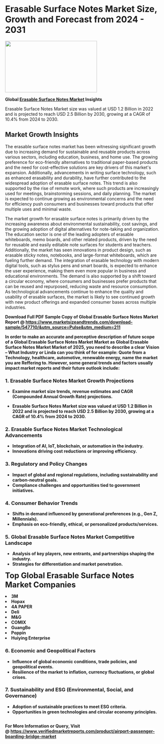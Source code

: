 <H1>Erasable Surface Notes Market Size, Growth and Forecast from 2024 - 2031</H1><img class="aligncenter size-medium wp-image-584254" src="https://thirdeyenews.in/wp-content/uploads/2024/09/Global-Market-Research-300x168.jpeg" alt="" width="300" height="168" /><p><strong>Global&nbsp;<a href="https://www.marketsizeandtrends.com/download-sample/547710/&amp;utm_source=Pulse&amp;utm_medium=211">Erasable Surface Notes Market</a> Insights</strong></p><p>Erasable Surface Notes Market size was valued at USD 1.2 Billion in 2022 and is projected to reach USD 2.5 Billion by 2030, growing at a CAGR of 10.4% from 2024 to 2030.</p><p><h2>Market Growth Insights</h2> <p>The erasable surface notes market has been witnessing significant growth due to increasing demand for sustainable and reusable products across various sectors, including education, business, and home use. The growing preference for eco-friendly alternatives to traditional paper-based products and the need for cost-effective solutions are key drivers of this market's expansion. Additionally, advancements in writing surface technology, such as enhanced erasability and durability, have further contributed to the widespread adoption of erasable surface notes. This trend is also supported by the rise of remote work, where such products are increasingly used for meetings, brainstorming sessions, and daily planning. The market is expected to continue growing as environmental concerns and the need for efficiency push consumers and businesses toward products that offer multiple uses and minimal waste.</p> <p><strong></strong></p> <p>The market growth for erasable surface notes is primarily driven by the increasing awareness about environmental sustainability, cost savings, and the growing adoption of digital alternatives for note-taking and organization. The education sector is one of the leading adopters of erasable whiteboards, memo boards, and other related products, driven by the need for reusable and easily editable note surfaces for students and teachers. Additionally, the market has seen innovations in product design, such as erasable sticky notes, notebooks, and large-format whiteboards, which are fueling further demand. The integration of erasable technology with modern digital tools, such as stylus pens and smart boards, is expected to enhance the user experience, making them even more popular in business and educational environments. The demand is also supported by a shift toward a circular economy, where consumers and businesses prefer products that can be reused and repurposed, reducing waste and resource consumption. As technological advancements continue to enhance the quality and usability of erasable surfaces, the market is likely to see continued growth with new product offerings and expanded consumer bases across multiple industries. <p><strong></p><p><span class=""><strong>Download Full PDF Sample Copy of Global Erasable Surface Notes Market Report</strong> @ <a href="https://www.marketsizeandtrends.com/download-sample/547710/&amp;utm_source=Pulse&amp;utm_medium=211" target="_blank">https://www.marketsizeandtrends.com/download-sample/547710/&amp;utm_source=Pulse&amp;utm_medium=211</a></span></p><p>In order to make an accurate and perceptive description of future scope of a Global&nbsp;Erasable Surface Notes Market Market as Global&nbsp;Erasable Surface Notes Market Market of 2025, you need to describe a clear Vision &ndash; What Industry or Linda can you think of for example: Quote from a Technology, healthcare, automotive, renewable energy, name the market you are Reffering to. However, some general trends and factors usually impact market reports and their future outlook include:</p><h3>1.&nbsp;<strong>Erasable Surface Notes Market Growth Projections</strong></h3><ul><li>Examine market size trends, revenue estimates and CAGR (Compounded Annual Growth Rate) projections.</li><li><p>Erasable Surface Notes Market size was valued at USD 1.2 Billion in 2022 and is projected to reach USD 2.5 Billion by 2030, growing at a CAGR of 10.4% from 2024 to 2030.</p></li></ul><h3>2.&nbsp;<strong>Erasable Surface Notes Market Technological Advancements</strong></h3><ul><li>Integration of AI, IoT, blockchain, or automation in the industry.</li><li>Innovations driving cost reductions or improving efficiency.</li></ul><h3>3.&nbsp;<strong>Regulatory and Policy Changes</strong></h3><ul><li>Impact of global and regional regulations, including sustainability and carbon-neutral goals.</li><li>Compliance challenges and opportunities tied to government initiatives.</li></ul><h3>4.&nbsp;<strong>Consumer Behavior Trends</strong></h3><ul><li>Shifts in demand influenced by generational preferences (e.g., Gen Z, Millennials).</li><li>Emphasis on eco-friendly, ethical, or personalized products/services.</li></ul><h3>5.&nbsp;<strong>Global Erasable Surface Notes Market Competitive Landscape</strong></h3><ul><li>Analysis of key players, new entrants, and partnerships shaping the industry.</li><li>Strategies for differentiation and market penetration.</li></ul><p data-pm-slice="1 1 []"><span style="color: inherit; font-family: inherit; font-size: 25px;">Top Global Erasable Surface Notes Market Companies</span></p><div class="" data-test-id=""><p><li>3M</li><li> Hopax</li><li> 4A PAPER</li><li> Deli</li><li> M&G</li><li> COMIX</li><li> GuangBo</li><li> Poppin</li><li> Huiying Enterprise</li></p></div><h3>6.&nbsp;<strong>Economic and Geopolitical Factors</strong></h3><ul><li>Influence of global economic conditions, trade policies, and geopolitical events.</li><li>Resilience of the market to inflation, currency fluctuations, or global crises.</li></ul><h3>7.&nbsp;<strong>Sustainability and ESG (Environmental, Social, and Governance)</strong></h3><ul><li>Adoption of sustainable practices to meet ESG criteria.</li><li>Opportunities in green technologies and circular economy principles.</li></ul><h2><strong style="font-size: 14px;">For More Information or Query, Visit @&nbsp;</strong><a style="background-color: #ffffff; font-size: 14px;" href="https://www.marketsizeandtrends.com/report/erasable-surface-notes-market/" target="_blank">https://www.verifiedmarketreports.com/product/airport-passenger-boarding-bridge-market</a></h2>
